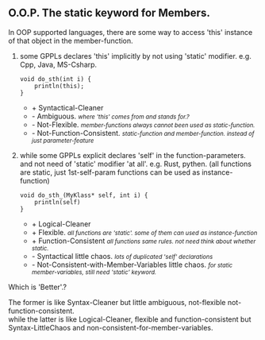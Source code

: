 
## O.O.P. The static keyword for Members. 

In OOP supported languages, there are some way to access 'this' instance of that object in the member-function.

1. some GPPLs declares 'this' implicitly by not using 'static' modifier. e.g. Cpp, Java, MS-Csharp. 
    ```
    void do_sth(int i) {
        println(this);
    }
    ```
   + \+ Syntactical-Cleaner
   + \- Ambiguous. <small>*where 'this' comes from and stands for.?*</small>
   + \- Not-Flexible. <small>*member-functions always cannot been used as static-function.*</small>
   + \- Not-Function-Consistent. <small>*static-function and member-function. instead of just parameter-feature*</small>


2. while some GPPLs explicit declares 'self' in the function-parameters. and not need of 'static' modifier 'at all'. e.g. Rust, pythen. (all functions are static, just 1st-self-param functions can be used as instance-function)
    ```
    void do_sth_(MyKlass* self, int i) {
        println(self)
    }
    ```
    - \+ Logical-Cleaner
    - \+ Flexible. <small>*all functions are 'static'. some of them can used as instance-function*</small>
    - \+ Function-Consistent <small>*all functions same rules. not need think about whether static.*</small>
    - \- Syntactical little chaos. <small>*lots of duplicated 'self' declarations*</small>
    - \- Not-Consistent-with-Member-Variables little chaos. <small>*for static member-variables, still need 'static' keyword.*</small>

Which is 'Better'.?

The former is like Syntax-Cleaner but little ambiguous, not-flexible not-function-consistent.  
while the latter is like Logical-Cleaner, flexible and function-consistent but Syntax-LittleChaos and non-consistent-for-member-variables.

